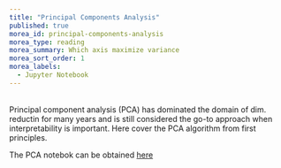 ```yaml
---
title: "Principal Components Analysis" 
published: true
morea_id: principal-components-analysis
morea_type: reading
morea_summary: Which axis maximize variance
morea_sort_order: 1
morea_labels:
  - Jupyter Notebook
---
```

<br/>
Principal component analysis (PCA) has dominated the domain of dim. reductin for many years and is still considered the go-to approach when interpretability is important. Here cover the PCA algorithm from first principles.

The PCA notebok can be obtained [here](resources/principal_components_analysis.ipynb)
<br/>


